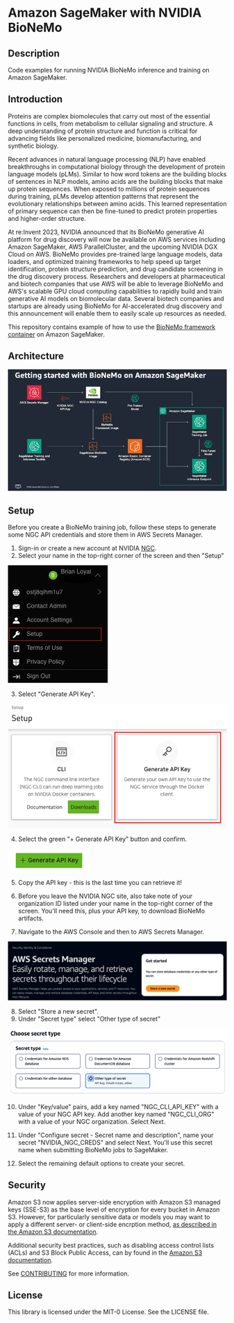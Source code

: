 # Amazon SageMaker with NVIDIA BioNeMo

## Description

Code examples for running NVIDIA BioNeMo inference and training on Amazon SageMaker.

## Introduction

Proteins are complex biomolecules that carry out most of the essential functions in cells, from metabolism to cellular signaling and structure. A deep understanding of protein structure and function is critical for advancing fields like personalized medicine, biomanufacturing, and synthetic biology.

Recent advances in natural language processing (NLP) have enabled breakthroughs in computational biology through the development of protein language models (pLMs). Similar to how word tokens are the building blocks of sentences in NLP models, amino acids are the building blocks that make up protein sequences. When exposed to millions of protein sequences during training, pLMs develop attention patterns that represent the evolutionary relationships between amino acids. This learned representation of primary sequence can then be fine-tuned to predict protein properties and higher-order structure.

At re:Invent 2023, NVIDIA announced that its BioNeMo generative AI platform for drug discovery will now be available on AWS services including Amazon SageMaker, AWS ParallelCluster, and the upcoming NVIDIA DGX Cloud on AWS. BioNeMo provides pre-trained large language models, data loaders, and optimized training frameworks to help speed up target identification, protein structure prediction, and drug candidate screening in the drug discovery process. Researchers and developers at pharmaceutical and biotech companies that use AWS will be able to leverage BioNeMo and AWS's scalable GPU cloud computing capabilities to rapidly build and train generative AI models on biomolecular data. Several biotech companies and startups are already using BioNeMo for AI-accelerated drug discovery and this announcement will enable them to easily scale up resources as needed.

This repository contains example of how to use the [BioNeMo framework container](https://catalog.ngc.nvidia.com/orgs/nvidia/teams/clara/containers/bionemo-framework) on Amazon SageMaker.

## Architecture

![Solution architecture for running BioNeMo training and inference on Amazon SageMaker](img/bionemo-sm-arch.png)

## Setup

Before you create a BioNeMo training job, follow these steps to generate some NGC API credentials and store them in AWS Secrets Manager.

1. Sign-in or create a new account at NVIDIA [NGC](https://ngc.nvidia.com/signin).
2. Select your name in the top-right corner of the screen and then "Setup"

![Select Setup from the top-right menup](img/1-setup.png)

3. Select "Generate API Key".

![Select Generate API Key](img/2-api-key.png)

4. Select the green "+ Generate API Key" button and confirm.

![Select green Generate API Key button ](img/3-generate.png)

5. Copy the API key - this is the last time you can retrieve it!

6. Before you leave the NVIDIA NGC site, also take note of your organization ID listed under your name in the top-right corner of the screen. You'll need this, plus your API key, to download BioNeMo artifacts.

7. Navigate to the AWS Console and then to AWS Secrets Manager.

![Navigate to AWS Secrets Manager](img/4-sm.png)

8. Select "Store a new secret".
9. Under "Secret type" select "Other type of secret"

![Select other type of secret](img/5-secret-type.png)

10. Under "Key/value" pairs, add a key named "NGC_CLI_API_KEY" with a value of your NGC API key. Add another key named "NGC_CLI_ORG" with a value of your NGC organization. Select Next.

11. Under "Configure secret - Secret name and description", name your secret "NVIDIA_NGC_CREDS" and select Next. You'll use this secret name when submitting BioNeMo jobs to SageMaker.

12. Select the remaining default options to create your secret.

## Security

Amazon S3 now applies server-side encryption with Amazon S3 managed keys (SSE-S3) as the base level of encryption for every bucket in Amazon S3. However, for particularly sensitive data or models you may want to apply a different server- or client-side encrption method, [as described in the Amazon S3 documentation](https://docs.aws.amazon.com/AmazonS3/latest/userguide/UsingEncryption.html).

Additional security best practices, such as disabling access control lists (ACLs) and S3 Block Public Access, can by found in the [Amazon S3 documentation](https://docs.aws.amazon.com/AmazonS3/latest/userguide/security-best-practices.html).

See [CONTRIBUTING](CONTRIBUTING.md#security-issue-notifications) for more information.

## License

This library is licensed under the MIT-0 License. See the LICENSE file.

